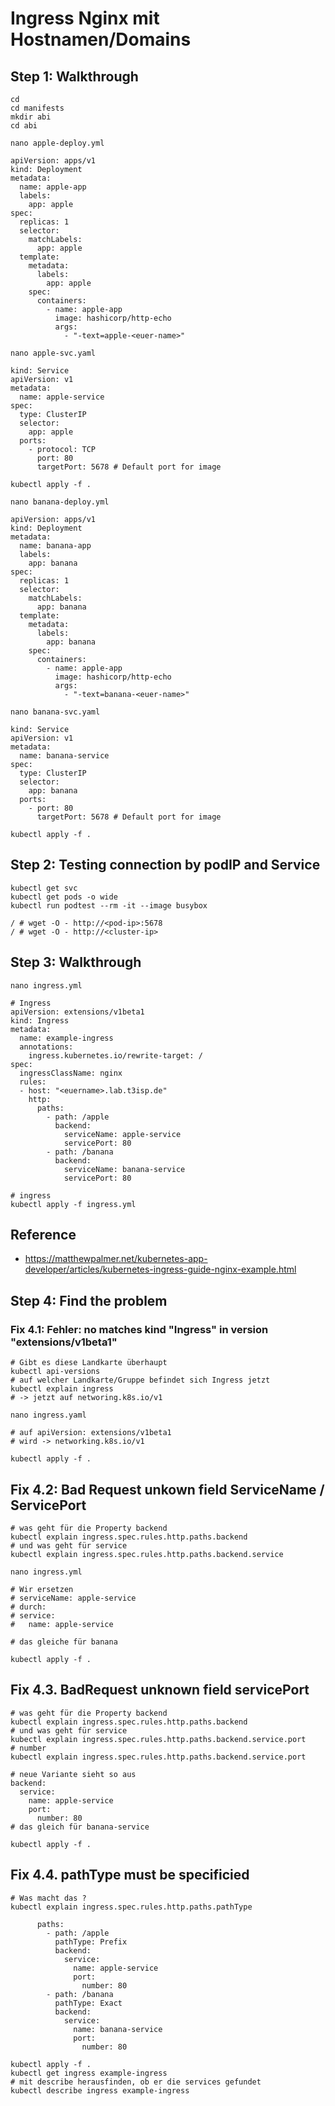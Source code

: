# Ingress Nginx mit Hostnamen/Domains

## Step 1: Walkthrough 

```
cd 
cd manifests
mkdir abi 
cd abi
```

```
nano apple-deploy.yml 
```

```
apiVersion: apps/v1
kind: Deployment
metadata:
  name: apple-app
  labels:
    app: apple
spec:
  replicas: 1
  selector:
    matchLabels:
      app: apple
  template:
    metadata:
      labels:
        app: apple
    spec:
      containers:
        - name: apple-app
          image: hashicorp/http-echo
          args:
            - "-text=apple-<euer-name>"
```

```
nano apple-svc.yaml
```


```
kind: Service
apiVersion: v1
metadata:
  name: apple-service
spec:
  type: ClusterIP
  selector:
    app: apple
  ports:
    - protocol: TCP
      port: 80
      targetPort: 5678 # Default port for image
```

```
kubectl apply -f .
```

```
nano banana-deploy.yml
```

```
apiVersion: apps/v1
kind: Deployment
metadata:
  name: banana-app
  labels:
    app: banana
spec:
  replicas: 1
  selector:
    matchLabels:
      app: banana
  template:
    metadata:
      labels:
        app: banana
    spec:
      containers:
        - name: apple-app
          image: hashicorp/http-echo
          args:
            - "-text=banana-<euer-name>"
```

```
nano banana-svc.yaml
```

```
kind: Service
apiVersion: v1
metadata:
  name: banana-service
spec:
  type: ClusterIP
  selector:
    app: banana
  ports:
    - port: 80
      targetPort: 5678 # Default port for image
```

```
kubectl apply -f .
```

## Step 2: Testing connection by podIP and Service 

```
kubectl get svc
kubectl get pods -o wide
kubectl run podtest --rm -it --image busybox
```

```
/ # wget -O - http://<pod-ip>:5678 
/ # wget -O - http://<cluster-ip>
```

## Step 3: Walkthrough 

```
nano ingress.yml
```

```
# Ingress
apiVersion: extensions/v1beta1
kind: Ingress
metadata:
  name: example-ingress
  annotations:
    ingress.kubernetes.io/rewrite-target: /
spec:
  ingressClassName: nginx
  rules:
  - host: "<euername>.lab.t3isp.de"
    http:
      paths:
        - path: /apple
          backend:
            serviceName: apple-service
            servicePort: 80
        - path: /banana
          backend:
            serviceName: banana-service
            servicePort: 80
```

```
# ingress 
kubectl apply -f ingress.yml
```

## Reference 

  * https://matthewpalmer.net/kubernetes-app-developer/articles/kubernetes-ingress-guide-nginx-example.html

## Step 4: Find the problem 

### Fix 4.1: Fehler: no matches kind "Ingress" in version "extensions/v1beta1"

```
# Gibt es diese Landkarte überhaupt
kubectl api-versions
# auf welcher Landkarte/Gruppe befindet sich Ingress jetzt 
kubectl explain ingress 
# -> jetzt auf networing.k8s.io/v1 

```

```
nano ingress.yaml
```

```
# auf apiVersion: extensions/v1beta1
# wird -> networking.k8s.io/v1
```

```
kubectl apply -f .
```

## Fix 4.2: Bad Request unkown field ServiceName / ServicePort 


```
# was geht für die Property backend 
kubectl explain ingress.spec.rules.http.paths.backend
# und was geht für service
kubectl explain ingress.spec.rules.http.paths.backend.service
```

```
nano ingress.yml
```

```
# Wir ersetzen 
# serviceName: apple-service 
# durch:
# service: 
#   name: apple-service 

# das gleiche für banana 
```

```
kubectl apply -f . 
```


## Fix 4.3. BadRequest unknown field servicePort

```
# was geht für die Property backend 
kubectl explain ingress.spec.rules.http.paths.backend
# und was geht für service
kubectl explain ingress.spec.rules.http.paths.backend.service.port
# number 
kubectl explain ingress.spec.rules.http.paths.backend.service.port
```

```
# neue Variante sieht so aus
backend:
  service:
    name: apple-service
    port:
      number: 80
# das gleich für banana-service
```

```
kubectl apply -f .
```


## Fix 4.4. pathType must be specificied 

```
# Was macht das ?
kubectl explain ingress.spec.rules.http.paths.pathType
```

```
      paths:
        - path: /apple
          pathType: Prefix
          backend:
            service:
              name: apple-service
              port:
                number: 80
        - path: /banana
          pathType: Exact 
          backend:
            service:
              name: banana-service
              port:
                number: 80                
```

```
kubectl apply -f .
kubectl get ingress example-ingress
# mit describe herausfinden, ob er die services gefundet 
kubectl describe ingress example-ingress
```
